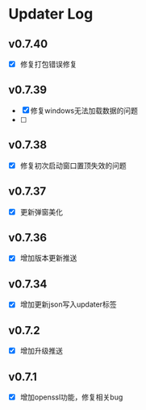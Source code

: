# Updater Log
## v0.7.40
- [x] 修复打包错误修复
## v0.7.39
- [x] 修复windows无法加载数据的问题
- [ ] 
## v0.7.38
- [x] 修复初次启动窗口置顶失效的问题

## v0.7.37
- [x] 更新弹窗美化

## v0.7.36
- [x] 增加版本更新推送

## v0.7.34
- [x] 增加更新json写入updater标签

## v0.7.2
- [x] 增加升级推送

## v0.7.1

- [x] 增加openssl功能，修复相关bug
